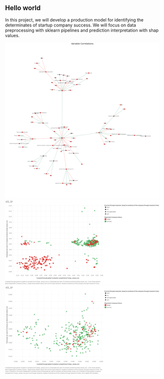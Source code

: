 ## Hello world

<p>
In this project, we will develop a production model for identifying the determinates of startup company success. We will focus on data preprocessing with sklearn pipelines and prediction interpretation with shap values.</p>

![Correlation Map](./Assets/SS_NetworkGraph.png "Correlation Network Map")
![Success determinates](./Assets/IES_SF_all.png "Success determinates")
![Success determinates subset zoomed](./Assets/IES_SF_subset.png "Success determinates Subset Zoomed")
